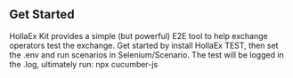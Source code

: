 ## Get Started

HollaEx Kit provides a simple (but powerful) E2E tool to help exchange operators test the exchange. Get started by install HollaEx TEST, then set the .env and run scenarios in Selenium/Scenario.
The test will be logged in the .log, ultimately run:
npx cucumber-js